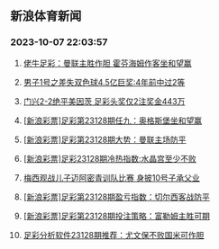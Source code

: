 ## 新浪体育新闻 
### 2023-10-07 22:03:57

1. [佬牛足彩：曼联主胜作胆 霍芬海姆作客坐和望赢](https://sports.sina.com.cn/l/2023-10-07/doc-imzqfyzr1781930.shtml)

2. [男子1号之差失双色球4.5亿巨奖:4年前中过2等](https://sports.sina.com.cn/l/2023-10-07/doc-imzqenym7917053.shtml)

3. [门兴2-2绝平美因茨 足彩头奖仅2注奖金443万](https://sports.sina.com.cn/l/2023-10-07/doc-imzqfqmw0582643.shtml)

4. [[新浪彩票]足彩第23128期任九：奥格斯堡坐和望赢](https://sports.sina.com.cn/l/2023-10-07/doc-imzqenym7927835.shtml)

5. [[新浪彩票]足彩第23128期大势：曼联主场防平](https://sports.sina.com.cn/l/2023-10-07/doc-imzqenym7927589.shtml)

6. [[新浪彩票]足彩23128期冷热指数:水晶宫至少不败](https://sports.sina.com.cn/l/2023-10-07/doc-imzqexpz7045421.shtml)

7. [梅西观战儿子迈阿密青训队比赛 身披10号子承父业](https://sports.sina.com.cn/global/others/2023-10-07/doc-imzqfutr6565975.shtml)

8. [[新浪彩票]足彩第23128期盈亏指数：切尔西客战防平](https://sports.sina.com.cn/l/2023-10-07/doc-imzqenyk1151109.shtml)

9. [[新浪彩票]足彩第23128期投注策略：富勒姆主胜可期](https://sports.sina.com.cn/l/2023-10-07/doc-imzqethc7150556.shtml)

10. [足彩分析软件23128期推荐：尤文保不败国米可作胆](https://sports.sina.com.cn/l/2023-10-07/doc-imzqfutr6558540.shtml)

